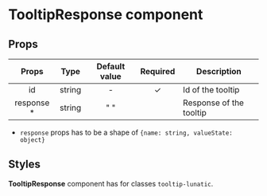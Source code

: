 # TooltipResponse component

## Props

|    Props    |  Type  | Default value | Required | Description             |
| :---------: | :----: | :-----------: | :------: | ----------------------- |
|     id      | string |       -       |    ✓     | Id of the tooltip       |
| response \* | string |      " "      |          | Response of the tooltip |

- `response` props has to be a shape of `{name: string, valueState: object}`

## Styles

**TooltipResponse** component has for classes `tooltip-lunatic`.
